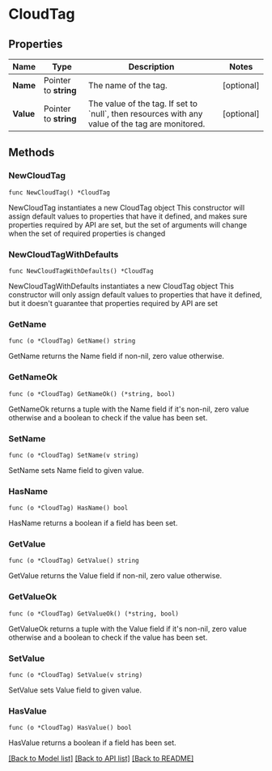 # CloudTag

## Properties

Name | Type | Description | Notes
------------ | ------------- | ------------- | -------------
**Name** | Pointer to **string** | The name of the tag. | [optional] 
**Value** | Pointer to **string** | The value of the tag.    If set to &#x60;null&#x60;, then resources with any value of the tag are monitored. | [optional] 

## Methods

### NewCloudTag

`func NewCloudTag() *CloudTag`

NewCloudTag instantiates a new CloudTag object
This constructor will assign default values to properties that have it defined,
and makes sure properties required by API are set, but the set of arguments
will change when the set of required properties is changed

### NewCloudTagWithDefaults

`func NewCloudTagWithDefaults() *CloudTag`

NewCloudTagWithDefaults instantiates a new CloudTag object
This constructor will only assign default values to properties that have it defined,
but it doesn't guarantee that properties required by API are set

### GetName

`func (o *CloudTag) GetName() string`

GetName returns the Name field if non-nil, zero value otherwise.

### GetNameOk

`func (o *CloudTag) GetNameOk() (*string, bool)`

GetNameOk returns a tuple with the Name field if it's non-nil, zero value otherwise
and a boolean to check if the value has been set.

### SetName

`func (o *CloudTag) SetName(v string)`

SetName sets Name field to given value.

### HasName

`func (o *CloudTag) HasName() bool`

HasName returns a boolean if a field has been set.

### GetValue

`func (o *CloudTag) GetValue() string`

GetValue returns the Value field if non-nil, zero value otherwise.

### GetValueOk

`func (o *CloudTag) GetValueOk() (*string, bool)`

GetValueOk returns a tuple with the Value field if it's non-nil, zero value otherwise
and a boolean to check if the value has been set.

### SetValue

`func (o *CloudTag) SetValue(v string)`

SetValue sets Value field to given value.

### HasValue

`func (o *CloudTag) HasValue() bool`

HasValue returns a boolean if a field has been set.


[[Back to Model list]](../README.md#documentation-for-models) [[Back to API list]](../README.md#documentation-for-api-endpoints) [[Back to README]](../README.md)


